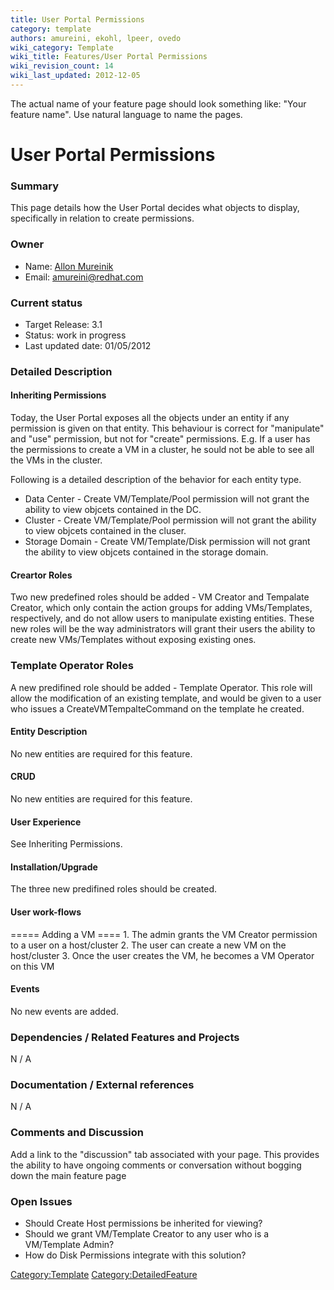 ```yaml
---
title: User Portal Permissions
category: template
authors: amureini, ekohl, lpeer, ovedo
wiki_category: Template
wiki_title: Features/User Portal Permissions
wiki_revision_count: 14
wiki_last_updated: 2012-12-05
---
```


The actual name of your feature page should look something like: "Your feature name". Use natural language to name the pages.

# User Portal Permissions

### Summary

This page details how the User Portal decides what objects to display, specifically in relation to create permissions.

### Owner

*   Name: [Allon Mureinik](User:Amureini)
*   Email: amureini@redhat.com

### Current status

*   Target Release: 3.1
*   Status: work in progress
*   Last updated date: 01/05/2012

### Detailed Description

#### Inheriting Permissions

Today, the User Portal exposes all the objects under an entity if any permission is given on that entity. This behaviour is correct for "manipulate" and "use" permission, but not for "create" permissions. E.g. If a user has the permissions to create a VM in a cluster, he sould not be able to see all the VMs in the cluster.

Following is a detailed description of the behavior for each entity type.

*   Data Center - Create VM/Template/Pool permission will not grant the ability to view objcets contained in the DC.
*   Cluster - Create VM/Template/Pool permission will not grant the ability to view objcets contained in the cluser.
*   Storage Domain - Create VM/Template/Disk permission will not grant the ability to view objcets contained in the storage domain.

#### Creartor Roles

Two new predefined roles should be added - VM Creator and Tempalate Creator, which only contain the action groups for adding VMs/Templates, respectively, and do not allow users to manipulate existing entities. These new roles will be the way administrators will grant their users the ability to create new VMs/Templates without exposing existing ones.

### Template Operator Roles

A new predifined role should be added - Template Operator. This role will allow the modification of an existing template, and would be given to a user who issues a CreateVMTempalteCommand on the template he created.

#### Entity Description

No new entities are required for this feature.

#### CRUD

No new entities are required for this feature.

#### User Experience

See Inheriting Permissions.

#### Installation/Upgrade

The three new predifined roles should be created.

#### User work-flows

===== Adding a VM ==== 1. The admin grants the VM Creator permission to a user on a host/cluster 2. The user can create a new VM on the host/cluster 3. Once the user creates the VM, he becomes a VM Operator on this VM

#### Events

No new events are added.

### Dependencies / Related Features and Projects

N / A

### Documentation / External references

N / A

### Comments and Discussion

Add a link to the "discussion" tab associated with your page. This provides the ability to have ongoing comments or conversation without bogging down the main feature page

### Open Issues

*   Should Create Host permissions be inherited for viewing?
*   Should we grant VM/Template Creator to any user who is a VM/Template Admin?
*   How do Disk Permissions integrate with this solution?

<Category:Template> <Category:DetailedFeature>

